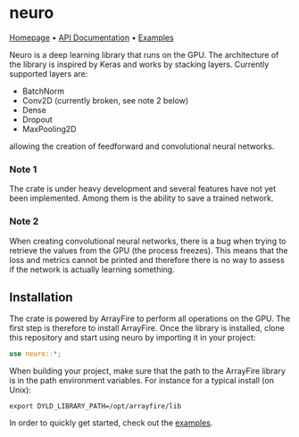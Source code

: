 # neuro 
[Homepage](https://srenevey.github.io/neuro) • [API Documentation](https://srenevey.github.io/neuro/api) • [Examples](https://srenevey.github.io/neuro/examples)

Neuro is a deep learning library that runs on the GPU. The architecture of the library is inspired by Keras and works by stacking layers. Currently supported layers are:

* BatchNorm
* Conv2D (currently broken, see note 2 below)
* Dense
* Dropout
* MaxPooling2D

allowing the creation of feedforward and convolutional neural networks.

### Note 1
The crate is under heavy development and several features have not yet been implemented. Among them is the ability to save a trained network.

### Note 2
When creating convolutional neural networks, there is a bug when trying to retrieve the values from the GPU (the process freezes). This means that the loss and metrics cannot be printed and therefore there is no way to assess if the network is actually learning something.

## Installation
The crate is powered by ArrayFire to perform all operations on the GPU. The first step is therefore to install ArrayFire. Once the library is installed, clone this repository and start using neuro by importing it in your project:
```rust
use neuro::*;
```
When building your project, make sure that the path to the ArrayFire library is in the path environment variables. For instance for a typical install (on Unix):
```
export DYLD_LIBRARY_PATH=/opt/arrayfire/lib
```
In order to quickly get started, check out the [examples](https://srenevey.github.io/neuro/examples).
